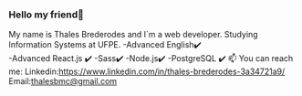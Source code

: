 ### Hello my friend👋
My name is Thales Brederodes and I`m a web developer.
Studying Information Systems at UFPE.
-Advanced English✔️                                                                                                                                                                 
-Advanced React.js ✔️
-Sass✔️
-Node.js✔️
-PostgreSQL ✔️
📫 You can reach me:
Linkedin:https://www.linkedin.com/in/thales-brederodes-3a34721a9/
Email:thalesbmc@gmail.com


<!--
**ThalesBMC/ThalesBMC** is a ✨ _special_ ✨ repository because its `README.md` (this file) appears on your GitHub profile.

Here are some ideas to get you started:

- 🔭 I’m currently working on ...
- 🌱 I’m currently learning ...
- 👯 I’m looking to collaborate on ...
- 🤔 I’m looking for help with ...
- 💬 Ask me about ...
- 📫 How to reach me: ...
- 😄 Pronouns: ...
- ⚡ Fun fact: ...
-->
